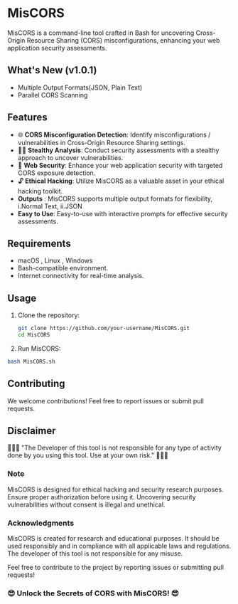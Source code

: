 # MisCORS

MisCORS is a command-line tool crafted in Bash for uncovering Cross-Origin Resource Sharing (CORS) misconfigurations, enhancing your web application security assessments.

## What's New (v1.0.1)

- Multiple Output Formats(JSON, Plain Text)
- Parallel CORS Scanning

## Features

- 🌐 **CORS Misconfiguration Detection**: Identify misconfigurations / vulnerabilities in Cross-Origin Resource Sharing settings.
- 🕵️‍♂️ **Stealthy Analysis**: Conduct security assessments with a stealthy approach to uncover vulnerabilities.
- 🚀 **Web Security**: Enhance your web application security with targeted CORS exposure detection.
- 🔓 **Ethical Hacking**: Utilize MisCORS as a valuable asset in your ethical hacking toolkit.
- **Outputs** : MisCORS supports multiple output formats for flexibility, i.Normal Text, ii.JSON
- **Easy to Use**: Easy-to-use with interactive prompts for effective security assessments.

## Requirements

- macOS , Linux , Windows
- Bash-compatible environment.
- Internet connectivity for real-time analysis.

## Usage

1. Clone the repository:

   ```bash
   git clone https://github.com/your-username/MisCORS.git
   cd MisCORS

   ```

2. Run MisCORS:

```bash
bash MisCORS.sh
```

## Contributing

We welcome contributions! Feel free to report issues or submit pull requests.

## Disclaimer

🌟🌟🌟 "The Developer of this tool is not responsible for any type of activity done by you using this tool. Use at your own risk." 🌟🌟🌟

### Note

MisCORS is designed for ethical hacking and security research purposes. Ensure proper authorization before using it. Uncovering security vulnerabilities without consent is illegal and unethical.

### Acknowledgments

MisCORS is created for research and educational purposes. It should be used responsibly and in compliance with all applicable laws and regulations. The developer of this tool is not responsible for any misuse.

Feel free to contribute to the project by reporting issues or submitting pull requests!

### 😎 Unlock the Secrets of CORS with MisCORS! 😎
